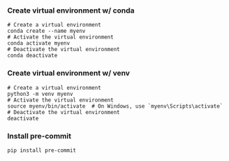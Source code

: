### Create virtual environment w/ conda

```{python}
# Create a virtual environment
conda create --name myenv
# Activate the virtual environment
conda activate myenv
# Deactivate the virtual environment
conda deactivate
```

### Create virtual environment w/ venv

```{python}
# Create a virtual environment
python3 -m venv myenv
# Activate the virtual environment
source myenv/bin/activate  # On Windows, use `myenv\Scripts\activate`
# Deactivate the virtual environment
deactivate
```

### Install pre-commit

`pip install pre-commit`
